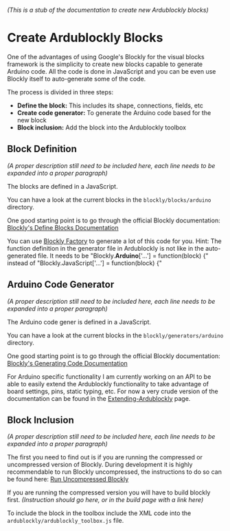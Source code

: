 _(This is a stub of the documentation to create new Ardublockly blocks)_


# Create Ardublockly Blocks
One of the advantages of using Google's Blockly for the visual blocks framework is the simplicity to create new
blocks capable to generate Arduino code. All the code is done in JavaScript and you can be even use Blockly itself
to auto-generate some of the code.

The process is divided in three steps:

* **Define the block:** This includes its shape, connections, fields, etc
* **Create code generator:** To generate the Arduino code based for the new block
* **Block inclusion:** Add the block into the Ardublockly toolbox


## Block Definition
_(A proper description still need to be included here, each line needs to be expanded into a proper paragraph)_

The blocks are defined in a JavaScript.

You can have a look at the current blocks in the `blockly/blocks/arduino` directory.

One good starting point is to go through the official Blockly documentation: [Blockly's Define Blocks Documentation](https://developers.google.com/blockly/guides/create-custom-blocks/define-blocks)

You can use [Blockly Factory](https://blockly-demo.appspot.com/static/demos/blockfactory/index.html) to generate
a lot of this code for you.
Hint: The function definition in the generator file in Ardublockly is not like in the auto-generated file. It needs to be "Blockly.**Arduino**['...'] = function(block) {" instead of "Blockly.JavaScript['...'] = function(block) {"


## Arduino Code Generator
_(A proper description still need to be included here, each line needs to be expanded into a proper paragraph)_

The Arduino code gener is defined in a JavaScript.

You can have a look at the current blocks in the `blockly/generators/arduino` directory.

One good starting point is to go through the official Blockly documentation: [Blockly's Generating Code Documentation](https://developers.google.com/blockly/guides/create-custom-blocks/overview)

For Arduino specific functionality I am currently working on an API to be able to easily extend the Ardublockly
functionality to take advantage of board settings, pins, static typing, etc.
For now a very crude version of the documentation can be found in the
[Extending-Ardublockly](Create-Blocks-~-Extending-Ardublockly) page.


## Block Inclusion
_(A proper description still need to be included here, each line needs to be expanded into a proper paragraph)_

The first you need to find out is if you are running the compressed or uncompressed version of Blockly.
During development it is highly recommendable to run Blockly uncompressed, the instructions to do so can be found
here: [Run Uncompressed Blockly](Runninng-Uncompressed-Ardublockly)

If you are running the compressed version you will have to build blockly first. _(Instruction should go here, or in the build page with a link here)_

To include the block in the toolbox include the XML code into the `ardublockly/ardublockly_toolbox.js` file.